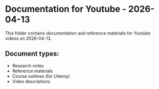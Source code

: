 # Documentation for Youtube - 2026-04-13

This folder contains documentation and reference materials for Youtube videos on 2026-04-13.

## Document types:
- Research notes
- Reference materials
- Course outlines (for Udemy)
- Video descriptions

